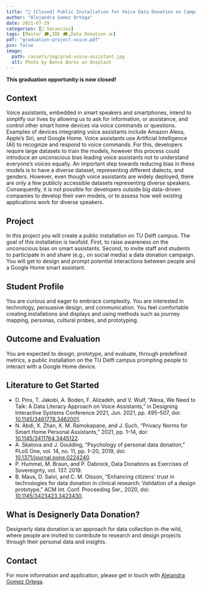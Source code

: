 ```yaml
---
title: "🚩 [Closed] Public Installation for Voice Data Donation on Campus"
author: "Alejandra Gomez Ortega"
date: 2021-07-29
categories: [🚩 Vacancies]
tags: [Master 🎓,IDE 🎓,Data Donation 📊]
pdf: "graduation-project-voice.pdf"
pin: false
image:
  path: /assets/img/grad-voice-assistant.jpg
  alt: Photo by Bence Boros on Unsplash
---
```


**This graduation opportunity is now closed!**

## Context

Voice assistants, embedded in smart speakers and smartphones, intend to simplify our lives by allowing us to ask for information, or assistance, and control other smart home devices via voice commands or questions. Examples of devices integrating voice assistants include Amazon Alexa, Apple’s Siri, and Google Home. Voice assistants use Artificial Intelligence (AI) to recognize and respond to voice commands. For this, developers require large datasets to train the models, however this process could introduce an unconscious bias leading voice assistants not to understand everyone’s voices equally. An important step towards reducing bias in these models is to have a diverse dataset, representing different dialects, and genders. However, even though voice assistants are widely deployed, there are only a few publicly accessible datasets representing diverse speakers. Consequently, it is not possible for developers outside big data-driven companies to develop their own models, or to assess how well existing applications work for diverse speakers. 

## Project

In this project you will create a public installation on TU Delft campus. The goal of this installation is twofold. First, to raise awareness on the unconscious bias on smart assistants. Second, to invite staff and students to participate in and share (e.g., on social media) a data donation campaign. You will get to design and prompt potential interactions between people and a Google Home smart assistant.

## Student Profile

You are curious and eager to embrace complexity. You are interested in technology, persuasive design, and communication. You feel comfortable creating installations and displays and using methods such as journey mapping, personas, cultural probes, and prototyping.

## Outcome and Evaluation

You are expected to design, prototype, and evaluate, through predefined metrics, a public installation on the TU Delft campus prompting people to interact with a Google Home device. 

## Literature to Get Started

* D. Pins, T. Jakobi, A. Boden, F. Alizadeh, and V. Wulf, “Alexa, We Need to Talk: A Data Literacy Approach on Voice Assistants,” in Designing Interactive Systems Conference 2021, Jun. 2021, pp. 495–507, doi: [10.1145/3461778.3462001](https://doi.org/10.1145/3461778.3462001).
* N. Abdi, X. Zhan, K. M. Ramokapane, and J. Such, “Privacy Norms for Smart Home Personal Assistants,” 2021, pp. 1–14, doi: [10.1145/3411764.3445122](https://doi.org/10.1145/3411764.3445122).
* A. Skatova and J. Goulding, “Psychology of personal data donation,” PLoS One, vol. 14, no. 11, pp. 1–20, 2019, doi: [10.1371/journal.pone.0224240](https://doi.org/10.1371/journal.pone.0224240).
* P. Hummel, M. Braun, and P. Dabrock, Data Donations as Exercises of Sovereignty, vol. 137. 2019.
* B. Maus, D. Salvi, and C. M. Olsson, “Enhancing citizens' trust in technologies for data donation in clinical research: Validation of a design prototype,” ACM Int. Conf. Proceeding Ser., 2020, doi: [10.1145/3423423.3423430](https://doi.org/10.1145/3423423.3423430).

## What is Designerly Data Donation?
Designerly data donation is an approach for data collection in-the wild, where people are invited to contribute to research and design projects through their personal data and insights. 

## Contact

For more information and application, please get in touch with [Alejandra Gomez Ortega](mailto:A.GomezOrtega@tudelft.nl).
